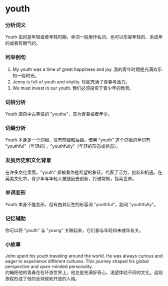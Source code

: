 # youth

### 分析词义

  

Youth 指的是年轻或者年轻时期，单词一般用作名词，也可以形容年轻的、未成年的或者有朝气的。

  

### 列举例句

  

1.  My youth was a time of great happiness and joy. 我的青年时期是充满欢乐的一段时光。
2.  Jenny is full of youth and vitality. 珍妮充满了青春与活力。
3.  We must invest in our youth. 我们必须投资于青少年的教育。

  

### 词根分析

  

Youth 源自中古英语的 "youthe"，意为青春或者年少。

  

### 词缀分析

  

Youth 本身是一个词根，没有前缀和后缀。借用 "youth" 这个词根的单词有 "youthful"（年轻的），"youthfully"（年轻的形态或状态）。

  

### 发展历史和文化背景

  

在许多文化里面，"youth" 都被看作是希望的象征，代表了活力，创新和机遇。在英美文化中，青少年与年轻人被鼓励去创新，打破常规，探索世界。

  

### 单词变形

  

Youth 本身不能变形，但有由其衍生的形容词 "youthful"，副词 "youthfully"。

  

### 记忆辅助

  

你可以将 "youth" 与 "young" 关联起来，它们都与年轻和未成年有关。

  

### 小故事

  

John spent his youth traveling around the world. He was always curious and eager to experience different cultures. This journey shaped his global perspective and open-minded personality.  
约翰把他的青春花在环游世界上。他总是充满好奇心，渴望体验不同的文化。这段旅程形成了他的全球观和开放的人格。

